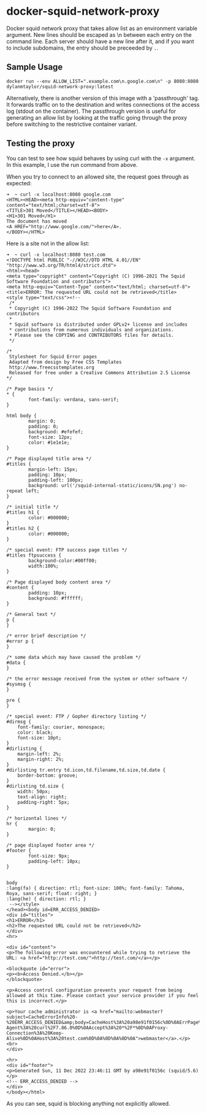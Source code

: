 # docker-squid-network-proxy
Docker squid network proxy that takes allow list as an environment variable argument.
New lines should be escaped as \n between each entry on the command line.
Each server should have a new line after it, and if you want to include subdomains, the entry should be preceeded by `.`.

## Sample Usage
```
docker run --env ALLOW_LIST=".example.com\n.google.com\n" -p 8080:8080 dylanmtaylor/squid-network-proxy:latest
```

Alternatively, there is another version of this image with a 'passthrough' tag.
It forwards traffic on to the destination and writes connections ot the access log (stdout on the container). The passthrough version is useful for generating an allow list by looking at the traffic going through the proxy before switching to the restrictive container variant.

## Testing the proxy
You can test to see how squid behaves by using curl with the `-x` argument. In this example, I use the run command from above.

When you try to connect to an allowed site, the request goes through as expected:
```
➜  ~ curl -x localhost:8080 google.com
<HTML><HEAD><meta http-equiv="content-type" content="text/html;charset=utf-8">
<TITLE>301 Moved</TITLE></HEAD><BODY>
<H1>301 Moved</H1>
The document has moved
<A HREF="http://www.google.com/">here</A>.
</BODY></HTML>
```

Here is a site not in the allow list:

```
➜  ~ curl -x localhost:8080 test.com
<!DOCTYPE html PUBLIC "-//W3C//DTD HTML 4.01//EN" "http://www.w3.org/TR/html4/strict.dtd">
<html><head>
<meta type="copyright" content="Copyright (C) 1996-2021 The Squid Software Foundation and contributors">
<meta http-equiv="Content-Type" content="text/html; charset=utf-8">
<title>ERROR: The requested URL could not be retrieved</title>
<style type="text/css"><!--
 /*
 * Copyright (C) 1996-2022 The Squid Software Foundation and contributors
 *
 * Squid software is distributed under GPLv2+ license and includes
 * contributions from numerous individuals and organizations.
 * Please see the COPYING and CONTRIBUTORS files for details.
 */

/*
 Stylesheet for Squid Error pages
 Adapted from design by Free CSS Templates
 http://www.freecsstemplates.org
 Released for free under a Creative Commons Attribution 2.5 License
*/

/* Page basics */
* {
        font-family: verdana, sans-serif;
}

html body {
        margin: 0;
        padding: 0;
        background: #efefef;
        font-size: 12px;
        color: #1e1e1e;
}

/* Page displayed title area */
#titles {
        margin-left: 15px;
        padding: 10px;
        padding-left: 100px;
        background: url('/squid-internal-static/icons/SN.png') no-repeat left;
}

/* initial title */
#titles h1 {
        color: #000000;
}
#titles h2 {
        color: #000000;
}

/* special event: FTP success page titles */
#titles ftpsuccess {
        background-color:#00ff00;
        width:100%;
}

/* Page displayed body content area */
#content {
        padding: 10px;
        background: #ffffff;
}

/* General text */
p {
}

/* error brief description */
#error p {
}

/* some data which may have caused the problem */
#data {
}

/* the error message received from the system or other software */
#sysmsg {
}

pre {
}

/* special event: FTP / Gopher directory listing */
#dirmsg {
    font-family: courier, monospace;
    color: black;
    font-size: 10pt;
}
#dirlisting {
    margin-left: 2%;
    margin-right: 2%;
}
#dirlisting tr.entry td.icon,td.filename,td.size,td.date {
    border-bottom: groove;
}
#dirlisting td.size {
    width: 50px;
    text-align: right;
    padding-right: 5px;
}

/* horizontal lines */
hr {
        margin: 0;
}

/* page displayed footer area */
#footer {
        font-size: 9px;
        padding-left: 10px;
}


body
:lang(fa) { direction: rtl; font-size: 100%; font-family: Tahoma, Roya, sans-serif; float: right; }
:lang(he) { direction: rtl; }
 --></style>
</head><body id=ERR_ACCESS_DENIED>
<div id="titles">
<h1>ERROR</h1>
<h2>The requested URL could not be retrieved</h2>
</div>
<hr>

<div id="content">
<p>The following error was encountered while trying to retrieve the URL: <a href="http://test.com/">http://test.com/</a></p>

<blockquote id="error">
<p><b>Access Denied.</b></p>
</blockquote>

<p>Access control configuration prevents your request from being allowed at this time. Please contact your service provider if you feel this is incorrect.</p>

<p>Your cache administrator is <a href="mailto:webmaster?subject=CacheErrorInfo%20-%20ERR_ACCESS_DENIED&amp;body=CacheHost%3A%20a98e91f0156c%0D%0AErrPage%3A%20ERR_ACCESS_DENIED%0D%0AErr%3A%20%5Bnone%5D%0D%0ATimeStamp%3A%20Sun,%2011%20Dec%202022%2023%3A46%3A11%20GMT%0D%0A%0D%0AClientIP%3A%20172.17.0.1%0D%0A%0D%0AHTTP%20Request%3A%0D%0AGET%20%2F%20HTTP%2F1.1%0AUser-Agent%3A%20curl%2F7.86.0%0D%0AAccept%3A%20*%2F*%0D%0AProxy-Connection%3A%20Keep-Alive%0D%0AHost%3A%20test.com%0D%0A%0D%0A%0D%0A">webmaster</a>.</p>
<br>
</div>

<hr>
<div id="footer">
<p>Generated Sun, 11 Dec 2022 23:46:11 GMT by a98e91f0156c (squid/5.6)</p>
<!-- ERR_ACCESS_DENIED -->
</div>
</body></html>
```

As you can see, squid is blocking anything not explicitly allowed.

